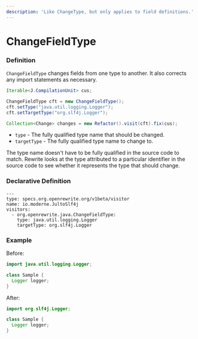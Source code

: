 ```yaml
---
description: 'Like ChangeType, but only applies to field definitions.'
---
```


# ChangeFieldType

### Definition

`ChangeFieldType` changes fields from one type to another. It also corrects any import statements as necessary.

```java
Iterable<J.CompilationUnit> cus;

ChangeFieldType cft = new ChangeFieldType();
cft.setType("java.util.logging.Logger");
cft.setTargetType("org.slf4j.Logger");

Collection<Change> changes = new Refactor().visit(cft).fix(cus);
```

* `type` - The fully qualified type name that should be changed.
* `targetType` - The fully qualified type name to change to.

The type name doesn't have to be fully qualified in the source code to match. Rewrite looks at the type attributed to a particular identifier in the source code to see whether it represents the type that should change.

### Declarative Definition

```text
---
type: specs.org.openrewrite.org/v1beta/visitor
name: io.moderne.JultoSlf4j
visitors:
  - org.openrewrite.java.ChangeFieldType:
    type: java.util.logging.Logger
    targetType: org.slf4j.Logger
```

### Example

Before:

```java
import java.util.logging.Logger;

class Sample {
  Logger logger;
}
```

After:

```java
import org.slf4j.Logger;

class Sample {
  Logger logger;
}
```

